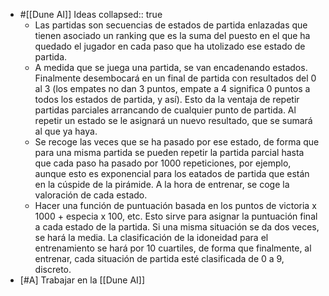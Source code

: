 - #[[Dune AI]] Ideas
  collapsed:: true
  - Las partidas son secuencias de estados de partida enlazadas que tienen asociado un ranking que es la suma del puesto en el que ha quedado el jugador en cada paso que ha utolizado ese estado de partida.
  - A medida que se juega una partida, se van encadenando estados. Finalmente desembocará en un final de partida con resultados del 0 al 3 (los empates no dan 3 puntos, empate a 4 significa 0 puntos a todos los 
    estados de partida, y así). Esto da la ventaja de repetir partidas parciales arrancando de cualquier punto de partida. Al repetir un estado se le asignará un nuevo resultado, que se sumará al que ya haya.
  - Se recoge las veces que se ha pasado por ese estado, de forma que para una misma partida se pueden repetir la partida parcial hasta que cada paso ha pasado por 1000 repeticiones, por ejemplo, aunque esto es exponencial
     para los eatados de partida que están en la cúspide de la pirámide. A la hora de entrenar, se coge la valoración de cada estado.
  - Hacer una función de puntuación basada en los puntos de victoria x 1000 + especia x 100, etc. Esto sirve para asignar la puntuación final a cada estado de la partida. Si una misma situación se da dos veces, se hará la media. La clasificación de la idoneidad para el entrenamiento se hará por 10 cuartiles, de forma que finalmente, al entrenar, cada situación de partida esté clasificada de 0 a 9, discreto.
- [#A] Trabajar en la [[Dune AI]]